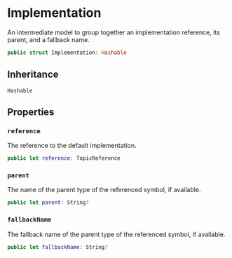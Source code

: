 # Implementation

An intermediate model to group together an implementation reference, its parent, and a fallback name.

``` swift
public struct Implementation: Hashable 
```

## Inheritance

`Hashable`

## Properties

### `reference`

The reference to the default implementation.

``` swift
public let reference: TopicReference
```

### `parent`

The name of the parent type of the referenced symbol, if available.

``` swift
public let parent: String?
```

### `fallbackName`

The fallback name of the parent type of the referenced symbol, if available.

``` swift
public let fallbackName: String?
```

